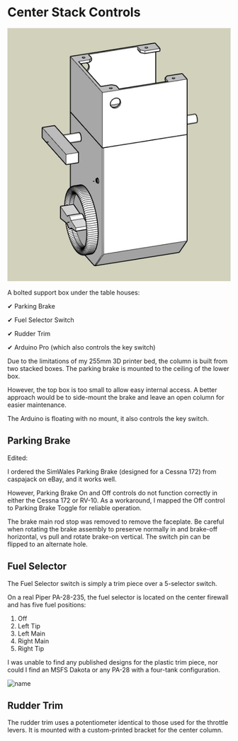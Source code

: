 # Center Stack Controls

![name](images/center-column.jpg)

A bolted support box under the table houses:

✔ Parking Brake

✔ Fuel Selector Switch

✔ Rudder Trim

✔ Arduino Pro (which also controls the key switch)

Due to the limitations of my 255mm 3D printer bed, the column is built from two stacked boxes. The parking brake is mounted to the ceiling of the lower box.

However, the top box is too small to allow easy internal access. A better approach would be to side-mount the brake and leave an open column for easier maintenance.

The Arduino is floating with no mount, it also controls the key switch.

## Parking Brake 

Edited:

I ordered the SimWales Parking Brake (designed for a Cessna 172) from caspajack on eBay, and it works well.

However, Parking Brake On and Off controls do not function correctly in either the Cessna 172 or RV-10. As a workaround, I mapped the Off control to Parking Brake Toggle for reliable operation.

The brake main rod stop was removed to remove the faceplate.  Be careful when rotating the brake assembly to preserve normally in and brake-off horizontal, vs pull and rotate brake-on vertical.  The switch pin can be flipped to an alternate hole.

## Fuel Selector 

The Fuel Selector switch is simply a trim piece over a 5-selector switch.  

On a real Piper PA-28-235, the fuel selector is located on the center firewall and has five fuel positions:

1. Off
2. Left Tip
3. Left Main
4. Right Main
5. Right Tip

I was unable to find any published designs for the plastic trim piece, nor could I find an MSFS Dakota or any PA-28 with a four-tank configuration.

![name](images/real-fuel-flaps.jpg)

## Rudder Trim

The rudder trim uses a potentiometer identical to those used for the throttle levers. It is mounted with a custom-printed bracket for the center column.

